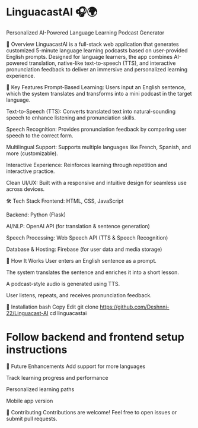 # LinguacastAI 🎧🌍

Personalized AI-Powered Language Learning Podcast Generator

🌟 Overview
LinguacastAI is a full-stack web application that generates customized 5-minute language learning podcasts based on user-provided English prompts. Designed for language learners, the app combines AI-powered translation, native-like text-to-speech (TTS), and interactive pronunciation feedback to deliver an immersive and personalized learning experience.

🎯 Key Features
Prompt-Based Learning: Users input an English sentence, which the system translates and transforms into a mini podcast in the target language.

Text-to-Speech (TTS): Converts translated text into natural-sounding speech to enhance listening and pronunciation skills.

Speech Recognition: Provides pronunciation feedback by comparing user speech to the correct form.

Multilingual Support: Supports multiple languages like French, Spanish, and more (customizable).

Interactive Experience: Reinforces learning through repetition and interactive practice.

Clean UI/UX: Built with a responsive and intuitive design for seamless use across devices.

🛠️ Tech Stack
Frontend: HTML, CSS, JavaScript

Backend: Python (Flask)

AI/NLP: OpenAI API (for translation & sentence generation)

Speech Processing: Web Speech API (TTS & Speech Recognition)

Database & Hosting: Firebase (for user data and media storage)

🚀 How It Works
User enters an English sentence as a prompt.

The system translates the sentence and enriches it into a short lesson.

A podcast-style audio is generated using TTS.

User listens, repeats, and receives pronunciation feedback.

📂 Installation
bash
Copy
Edit
git clone https://github.com/Deshnni-22/Linguacast-AI
cd linguacastai
# Follow backend and frontend setup instructions

🧠 Future Enhancements
Add support for more languages

Track learning progress and performance

Personalized learning paths

Mobile app version

🤝 Contributing
Contributions are welcome! Feel free to open issues or submit pull requests.
